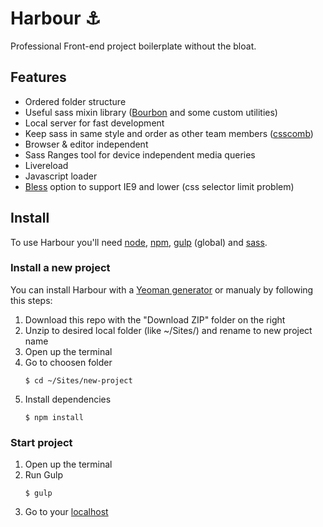 # Harbour ⚓
Professional Front-end project boilerplate without the bloat.

## Features
- Ordered folder structure
- Useful sass mixin library ([Bourbon](http://bourbon.io/) and some custom utilities)
- Local server for fast development
- Keep sass in same style and order as other team members ([csscomb](http://csscomb.com/))
- Browser & editor independent
- Sass Ranges tool for device independent media queries
- Livereload
- Javascript loader
- [Bless](http://blesscss.com/) option to support IE9 and lower (css selector limit problem)

## Install
To use Harbour you'll need [node](https://nodejs.org/), [npm](https://www.npmjs.com/), [gulp](https://github.com/gulpjs/gulp/blob/master/docs/getting-started.md) (global) and [sass](http://sass-lang.com/).



### Install a new project
You can install Harbour with a [Yeoman generator](https://github.com/AanZee/generator-harbour) or manualy by following this steps:

1. Download this repo with the "Download ZIP" folder on the right
2. Unzip to desired local folder (like ~/Sites/) and rename to new project name
3. Open up the terminal
4. Go to choosen folder
	```
	$ cd ~/Sites/new-project
	```
5. Install dependencies
	```
	$ npm install
	```
	
### Start project	
1. Open up the terminal
2. Run Gulp
	```
	$ gulp
	```
3. Go to your [localhost](http://localhost:3000)